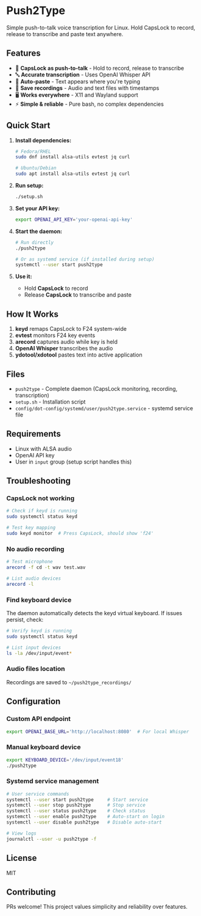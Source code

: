 # Push2Type

Simple push-to-talk voice transcription for Linux. Hold CapsLock to record, release to transcribe and paste text anywhere.

## Features

- 🎤 **CapsLock as push-to-talk** - Hold to record, release to transcribe
- 🔤 **Accurate transcription** - Uses OpenAI Whisper API
- 📝 **Auto-paste** - Text appears where you're typing
- 💾 **Save recordings** - Audio and text files with timestamps
- 🖥️ **Works everywhere** - X11 and Wayland support
- ⚡ **Simple & reliable** - Pure bash, no complex dependencies

## Quick Start

1. **Install dependencies:**

   ```bash
   # Fedora/RHEL
   sudo dnf install alsa-utils evtest jq curl

   # Ubuntu/Debian
   sudo apt install alsa-utils evtest jq curl
   ```

2. **Run setup:**

   ```bash
   ./setup.sh
   ```

3. **Set your API key:**

   ```bash
   export OPENAI_API_KEY='your-openai-api-key'
   ```

4. **Start the daemon:**

   ```bash
   # Run directly
   ./push2type

   # Or as systemd service (if installed during setup)
   systemctl --user start push2type
   ```

5. **Use it:**
   - Hold **CapsLock** to record
   - Release **CapsLock** to transcribe and paste

## How It Works

1. **keyd** remaps CapsLock to F24 system-wide
2. **evtest** monitors F24 key events
3. **arecord** captures audio while key is held
4. **OpenAI Whisper** transcribes the audio
5. **ydotool/xdotool** pastes text into active application

## Files

- `push2type` - Complete daemon (CapsLock monitoring, recording, transcription)
- `setup.sh` - Installation script  
- `config/dot-config/systemd/user/push2type.service` - systemd service file

## Requirements

- Linux with ALSA audio
- OpenAI API key
- User in `input` group (setup script handles this)

## Troubleshooting

### CapsLock not working

```bash
# Check if keyd is running
sudo systemctl status keyd

# Test key mapping
sudo keyd monitor  # Press CapsLock, should show 'f24'
```

### No audio recording

```bash
# Test microphone
arecord -f cd -t wav test.wav

# List audio devices
arecord -l
```

### Find keyboard device

The daemon automatically detects the keyd virtual keyboard. If issues persist, check:

```bash
# Verify keyd is running
sudo systemctl status keyd

# List input devices  
ls -la /dev/input/event*
```

### Audio files location

Recordings are saved to `~/push2type_recordings/`

## Configuration

### Custom API endpoint

```bash
export OPENAI_BASE_URL='http://localhost:8080'  # For local Whisper
```

### Manual keyboard device

```bash
export KEYBOARD_DEVICE='/dev/input/event18'
./push2type
```

### Systemd service management

```bash
# User service commands
systemctl --user start push2type     # Start service
systemctl --user stop push2type      # Stop service
systemctl --user status push2type    # Check status
systemctl --user enable push2type    # Auto-start on login
systemctl --user disable push2type   # Disable auto-start

# View logs
journalctl --user -u push2type -f
```

## License

MIT

## Contributing

PRs welcome! This project values simplicity and reliability over features.

